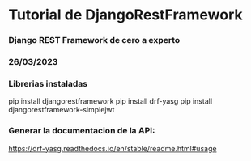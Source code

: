 # Tutorial de DjangoRestFramework
### Django REST Framework de cero a experto
### 26/03/2023

### Librerias instaladas
pip install djangorestframework
pip install drf-yasg
pip install djangorestframework-simplejwt


### Generar la documentacion de la API: 
https://drf-yasg.readthedocs.io/en/stable/readme.html#usage
